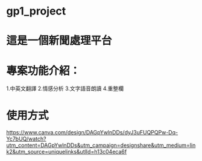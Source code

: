 # gp1_project
# 這是一個新聞處理平台

# 專案功能介紹：
1.中英文翻譯
2.情感分析
3.文字語音朗讀
4.重整欄

# 使用方式
https://www.canva.com/design/DAGpYwlnDDs/dyJ3uFUQPQPw-Dq-Yc7bUQ/watch?utm_content=DAGpYwlnDDs&utm_campaign=designshare&utm_medium=link2&utm_source=uniquelinks&utlId=h13c04eca6f
